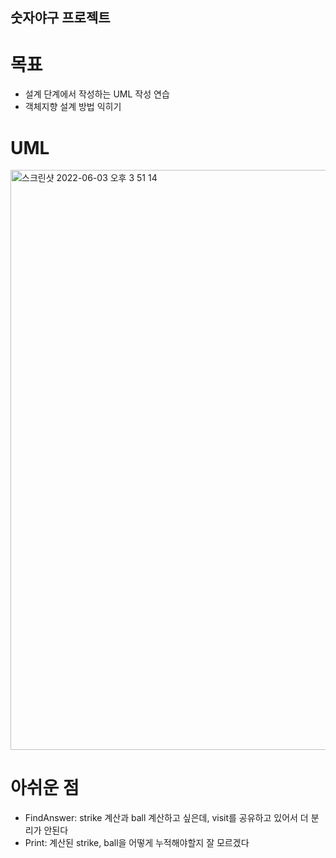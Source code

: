 ## 숫자야구 프로젝트 

# 목표 
* 설계 단계에서 작성하는 UML 작성 연습 
* 객체지향 설계 방법 익히기 


# UML
<img width="928" alt="스크린샷 2022-06-03 오후 3 51 14" src="https://user-images.githubusercontent.com/81020108/171803402-e10effdd-067b-47c1-a22a-94312a05687c.png">


# 아쉬운 점
* FindAnswer: strike 계산과 ball 계산하고 싶은데, visit를 공유하고 있어서 더 분리가 안된다
* Print: 계산된 strike, ball을 어떻게 누적해야할지 잘 모르겠다 
